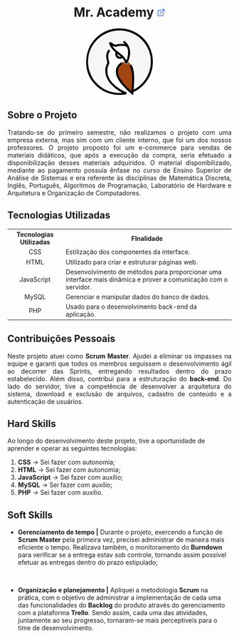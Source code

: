 <h1 align="center"><b>Mr. Academy <a href="https://github.com/ThomasPalma1/FatecPI-01"><img src="/docs/external-link.png"  width="19" height="19"></a>
</h1></b>

<p align="center"> 
   <img src="/docs/owl.png" width="150" height="150">
</p>

## **Sobre o Projeto**

<p align="justify">Tratando-se do primeiro semestre, não realizamos o projeto com uma empresa externa, mas sim com um cliente interno, que foi um dos nossos professores. O projeto proposto foi um e-commerce para vendas de materiais didáticos, que após a execução da compra, seria efetuado a disponibilização desses materiais adquiridos. O material disponibilizado, mediante ao pagamento possuía ênfase no curso de Ensino Superior de Análise de Sistemas e era referente às disciplinas de Matemática Discreta, Inglês, Português, Algoritmos de Programação, Laboratório de Hardware e Arquitetura e Organização de Computadores.</p>

## **Tecnologias Utilizadas**

<table>
    <tr>
        <th>Tecnologias Utilizadas</th>
        <th>FInalidade</th>
    </tr>
    <tr>
        <td align="center">CSS</td>
        <td align="justify">Estilização dos componentes da interface.</td>
    </tr>
    <tr>
        <td align="center">HTML</td>
        <td align="left">Utilizado para criar e estruturar páginas web.</td>
    </tr>
    <tr>
        <td align="center">JavaScript</td>
        <td align="left">Desenvolvimento de métodos para proporcionar uma interface mais dinâmica e prover a comunicação com o servidor.</td>
    </tr>
    <tr>
        <td align="center">MySQL</td>
        <td align="left">Gerenciar e manipular dados do banco de dados.</td>
    </tr>
    <tr>
        <td align="center">PHP</td>
        <td align="left">Usado para o desenvolvimento back-end da aplicação.</td>

</table>

## **Contribuições Pessoais**

<p align="justify">Neste projeto atuei como <b>Scrum Master</b>. Ajudei a eliminar os impasses na equipe e garanti que todos os membros seguissem o desenvolvimento ágil ao decorrer das Sprints, entregando resultados dentro do prazo estabelecido. Além disso, contribuí para a estruturação do <b>back-end</b>. Do lado do servidor, tive a competência de desenvolver a arquitetura do sistema, download e exclusão de arquivos, cadastro de conteúdo e a autenticação de usuários.</p>

## **Hard Skills**

Ao longo do desenvolvimento deste projeto, tive a oportunidade de aprender e operar as seguintes tecnologias:

  1.  **CSS** &#8594; Sei fazer com autonomia;
  3.  **HTML** &#8594; Sei fazer com autonomia;
  3.  **JavaScript** &#8594; Sei fazer com auxílio;
  4.  **MySQL** &#8594; Sei fazer com auxílio;
  5.  **PHP** &#8594; Sei fazer com auxílio.

## **Soft Skills**

* **Gerenciamento de tempo |** Durante o projeto, exercendo a função de  **Scrum Master** pela primeira vez, precisei administrar de maneira mais eficiente o tempo. Realizava também, o monitoramento do **Burndown** para verificar se a entrega estav sob controle, tornando assim possível efetuar as entregas dentro do prazo estipulado;

<br>

* **Organização e planejamento |** Apliquei a metodologia **Scrum** na prática, com o objetivo de administrar a implementação de cada uma das funcionalidades do **Backlog** do produto através do gerenciamento com a plataforma **Trello**. Sendo assim, cada uma das atividades, juntamente ao seu progresso, tornaram-se mais perceptiveis para o time de desenvolvimento.